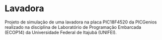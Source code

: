 # Lavadora
Projeto de simulação de uma lavadora na placa PIC18F4520 da PICGenios realizado na disciplina de Laboratório de Programação Embarcada (ECOP14) da Universidade Federal de Itajubá (UNIFEI).
